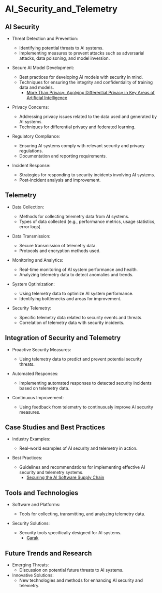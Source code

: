# AI_Security_and_Telemetry

## AI Security
  - Threat Detection and Prevention:
    - Identifying potential threats to AI systems.
    - Implementing measures to prevent attacks such as adversarial attacks, data poisoning, and model inversion.
  
  - Secure AI Model Development:
    - Best practices for developing AI models with security in mind.
    - Techniques for ensuring the integrity and confidentiality of training data and models.
      - [More Than Privacy: Applying Differential Privacy in Key Areas of Artificial Intelligence](https://www.computer.org/csdl/journal/tk/2022/06/09158374/1m1eAPbg4JW)
  
  - Privacy Concerns:
    - Addressing privacy issues related to the data used and generated by AI systems.
    - Techniques for differential privacy and federated learning.
  
  - Regulatory Compliance:
    - Ensuring AI systems comply with relevant security and privacy regulations.
    - Documentation and reporting requirements.
  
  - Incident Response:
    - Strategies for responding to security incidents involving AI systems.
    - Post-incident analysis and improvement.
    
## Telemetry
  - Data Collection:
    - Methods for collecting telemetry data from AI systems.
    - Types of data collected (e.g., performance metrics, usage statistics, error logs).

  - Data Transmission:
    - Secure transmission of telemetry data.
    - Protocols and encryption methods used.

  - Monitoring and Analytics:
    - Real-time monitoring of AI system performance and health.
    - Analyzing telemetry data to detect anomalies and trends.

  - System Optimization:
    - Using telemetry data to optimize AI system performance.
    - Identifying bottlenecks and areas for improvement.

  - Security Telemetry:
    - Specific telemetry data related to security events and threats.
    - Correlation of telemetry data with security incidents.

## Integration of Security and Telemetry
  - Proactive Security Measures:
    - Using telemetry data to predict and prevent potential security threats.
  
  - Automated Responses:
    - Implementing automated responses to detected security incidents based on telemetry data.

  - Continuous Improvement:
    - Using feedback from telemetry to continuously improve AI security measures.

## Case Studies and Best Practices
  - Industry Examples:
    - Real-world examples of AI security and telemetry in action.

  - Best Practices:
    - Guidelines and recommendations for implementing effective AI security and telemetry systems.
      - [Securing the AI Software Supply Chain
](https://research.google/pubs/securing-the-ai-software-supply-chain/)

## Tools and Technologies
  - Software and Platforms:
    - Tools for collecting, transmitting, and analyzing telemetry data.

  - Security Solutions:
    - Security tools specifically designed for AI systems.
      - [Garak](https://github.com/leondz/garak)
        
## Future Trends and Research
  - Emerging Threats:
    - Discussion on potential future threats to AI systems.
  - Innovative Solutions:
    - New technologies and methods for enhancing AI security and telemetry.

